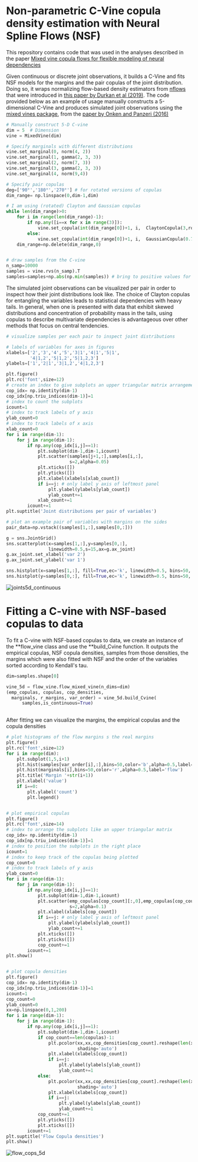 # Non-parametric C-Vine copula density estimation with Neural Spline Flows (NSF)

This repository contains code that was used in the analyses described in the paper [Mixed vine copula flows for flexible modeling of neural dependencies](https://www.frontiersin.org/journals/neuroscience/articles/10.3389/fnins.2022.910122/full) 

Given continuous or discrete joint observations, it builds a C-Vine and fits NSF models for the margins and the pair copulas of the joint distribution. Doing so, it wraps normalizing flow-based density estimators from [nflows](https://github.com/bayesiains/nflows) that were introduced in [this paper by Durkan et al (2019)](https://proceedings.neurips.cc/paper/2019/hash/7ac71d433f282034e088473244df8c02-Abstract.html). The code provided below as an example of usage manually constructs a 5-dimensional C-Vine and produces simulated joint observations using the [mixed vines package](https://github.com/asnelt/mixedvines?tab=readme-ov-file), from the [paper by Onken and Panzeri (2016)](https://proceedings.neurips.cc/paper_files/paper/2016/hash/fb89705ae6d743bf1e848c206e16a1d7-Abstract.html)


```python
# Manually construct 5-D C-vine
dim = 5  # Dimension
vine = MixedVine(dim)

# Specify marginals with different distributions
vine.set_marginal(0, norm(4, 2))
vine.set_marginal(1, gamma(2, 3, 3))
vine.set_marginal(2, norm(7, 3))
vine.set_marginal(3, gamma(2, 3, 3))
vine.set_marginal(4, norm(9,4))

# Specify pair copulas
deg=['90°','180°','270°'] # for rotated versions of copulas
dim_range= np.linspace(0,dim-1,dim)

# I am using (rotated) Clayton and Gaussian copulas
while len(dim_range)>0:
    for i in range(len(dim_range)-1):
        if np.any([i==x for x in range(3)]):
            vine.set_copula(int(dim_range[0])+1, i,  ClaytonCopula(3,rotation=deg[i]))
        else:
            vine.set_copula(int(dim_range[0])+1, i,  GaussianCopula(0.7))
    dim_range=np.delete(dim_range,0)


# draw samples from the C-vine
n_samp=10000
samples = vine.rvs(n_samp).T
samples=samples+np.abs(np.min(samples)) # bring to positive values for NSF fitting
```

The simulated joint observations can be visualized per pair in order to inspect how their joint distributions look like. The choice of Clayton copulas for entangling the variables leads to statistical dependencies with heavy tails. In general, when one is presented with data that exhibit skewed distributions and concentration of probability mass in the tails, using copulas to describe multivariate dependencies is advantageous over other methods that focus on central tendencies.

```python
# visualize samples per each pair to inspect joint distributions 

# labels of variables for axes in figures
xlabels=['2','3','4','5','3|1','4|1','5|1',
         '4|1,2','5|1,2','5|1,2,3']
ylabels=['1','2|1','3|1,2','4|1,2,3']

plt.figure()
plt.rc('font',size=12)
# create an index to give subplots an upper triangular matrix arrangement
cop_idx= np.identity(dim-1)
cop_idx[np.triu_indices(dim-1)]=1
# index to count the subplots
icount=1
# index to track labels of y axis
ylab_count=0
# index to track labels of x axis
xlab_count=0
for i in range(dim-1):
    for j in range(dim-1):
        if np.any(cop_idx[i,j]==1):
            plt.subplot(dim-1,dim-1,icount)
            plt.scatter(samples[j+1,:],samples[i,:],
                        s=2,alpha=0.05)
            plt.xticks([])
            plt.yticks([])
            plt.xlabel(xlabels[xlab_count])
            if i==j: # only label y axis of leftmost panel
                plt.ylabel(ylabels[ylab_count])
                ylab_count+=1
            xlab_count+=1
        icount+=1
plt.suptitle('Joint distributions per pair of variables')

# plot an example pair of variables with margins on the sides
pair_data=np.vstack((samples[1,:],samples[0,:]))

g = sns.JointGrid()
sns.scatterplot(x=samples[1,:],y=samples[0,:],
                linewidth=0.5,s=15,ax=g.ax_joint)
g.ax_joint.set_xlabel('var 2')
g.ax_joint.set_ylabel('var 1')

sns.histplot(x=samples[1,:], fill=True,ec='k', linewidth=0.5, bins=50, ax=g.ax_marg_x)
sns.histplot(y=samples[0,:], fill=True,ec='k', linewidth=0.5, bins=50, ax=g.ax_marg_y)
```
![joints5d_continuous](https://github.com/lazarosmits/copula-flow/assets/68554438/13cf1511-6cb7-48a8-ba16-7240dbc0694a)


# Fitting a C-vine with NSF-based copulas to data 

To fit a C-vine with NSF-based copulas to data, we create an instance of the **flow_vine class and use the **build_Cvine function. It outputs the empirical copulas, NSF copula densities, samples from those densities, the margins which were also fitted with NSF and the order of the variables sorted according to Kendall's tau. 


```python
dim=samples.shape[0]

vine_5d = flow_vine.flow_mixed_vine(n_dims=dim)
(emp_copulas, copulas, cop_densities,
  marginals, r_margins, var_order) = vine_5d.build_Cvine(
      samples,is_continuous=True)
      
```

After fitting we can visualize the margins, the empirical copulas and the copula densities

```python
# plot histograms of the flow margins s the real margins
plt.figure()
plt.rc('font',size=12)
for i in range(dim):
    plt.subplot(1,5,i+1)
    plt.hist(samples[var_order[i],:],bins=50,color='b',alpha=0.5,label='real')
    plt.hist(marginals[i],bins=50,color='r',alpha=0.5,label='flow')
    plt.title('Margin '+str(i+1))
    plt.xlabel('value')
    if i==0:
        plt.ylabel('count')
        plt.legend()


# plot empirical copulas
plt.figure()
plt.rc('font',size=14)
# index to arrange the subplots like an upper triangular matrix
cop_idx= np.identity(dim-1)
cop_idx[np.triu_indices(dim-1)]=1
# index to position the subplots in the right place
icount=1
# index to keep track of the copulas being plotted
cop_count=0
# index to track labels of y axis
ylab_count=0
for i in range(dim-1):
    for j in range(dim-1):
        if np.any(cop_idx[i,j]==1):
            plt.subplot(dim-1,dim-1,icount)
            plt.scatter(emp_copulas[cop_count][:,0],emp_copulas[cop_count][:,1],
                        s=2,alpha=0.1)
            plt.xlabel(xlabels[cop_count])
            if i==j: # only label y axis of leftmost panel
                plt.ylabel(ylabels[ylab_count])
                ylab_count+=1
            plt.xticks([])
            plt.yticks([])
            cop_count+=1
        icount+=1
plt.show()


# plot copula densities
plt.figure()
cop_idx= np.identity(dim-1)
cop_idx[np.triu_indices(dim-1)]=1
icount=1
cop_count=0
ylab_count=0
xx=np.linspace(0,1,200)
for i in range(dim-1):
    for j in range(dim-1):
        if np.any(cop_idx[i,j]==1):
            plt.subplot(dim-1,dim-1,icount)
            if cop_count==len(copulas)-1:
                plt.pcolor(xx,xx,cop_densities[cop_count].reshape(len(xx),len(xx)),
                           shading='auto')
                plt.xlabel(xlabels[cop_count])
                if i==j:
                    plt.ylabel(ylabels[ylab_count])
                    ylab_count+=1
            else:
                plt.pcolor(xx,xx,cop_densities[cop_count].reshape(len(xx),len(xx)),
                           shading='auto')
                plt.xlabel(xlabels[cop_count])
                if i==j:
                    plt.ylabel(ylabels[ylab_count])
                    ylab_count+=1
            cop_count+=1
            plt.yticks([])
            plt.xticks([])
        icount+=1
plt.suptitle('Flow Copula densities')
plt.show()
```

![flow_cops_5d](https://github.com/lazarosmits/copula-flow/assets/68554438/96a0aa7e-4859-486f-8145-123f4fdd4491)






